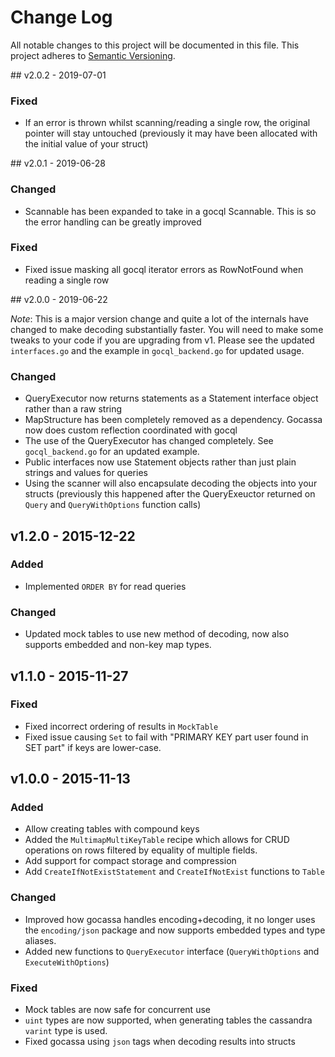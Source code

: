 # Change Log
All notable changes to this project will be documented in this file.
This project adheres to [Semantic Versioning](http://semver.org/).

## v2.0.2 - 2019-07-01

### Fixed
 - If an error is thrown whilst scanning/reading a single row, the original pointer will stay untouched (previously it may have been allocated with the initial value of your struct)

## v2.0.1 - 2019-06-28

### Changed
 - Scannable has been expanded to take in a gocql Scannable. This is so the error handling can be greatly improved

### Fixed
 - Fixed issue masking all gocql iterator errors as RowNotFound when reading a single row

## v2.0.0 - 2019-06-22

*Note*: This is a major version change and quite a lot of the internals have changed to make decoding substantially faster. You will need to make some tweaks to your code if you are upgrading from v1. Please see the updated `interfaces.go` and the example in `gocql_backend.go` for updated usage.

### Changed
 - QueryExecutor now returns statements as a Statement interface object rather than a raw string
 - MapStructure has been completely removed as a dependency. Gocassa now does custom reflection coordinated with gocql
 - The use of the QueryExecutor has changed completely. See `gocql_backend.go` for an updated example.
 - Public interfaces now use Statement objects rather than just plain strings and values for queries
 - Using the scanner will also encapsulate decoding the objects into your structs (previously this happened after the QueryExeuctor returned on `Query` and `QueryWithOptions` function calls)

## v1.2.0 - 2015-12-22

### Added
 - Implemented `ORDER BY` for read queries

### Changed
 - Updated mock tables to use new method of decoding, now also supports embedded and non-key map types.

## v1.1.0 - 2015-11-27

### Fixed
 - Fixed incorrect ordering of results in `MockTable`
 - Fixed issue causing `Set` to fail with "PRIMARY KEY part user found in SET part" if keys are lower-case.

## v1.0.0 - 2015-11-13

### Added
 - Allow creating tables with compound keys
 - Added the `MultimapMultiKeyTable` recipe which allows for CRUD operations on rows filtered by equality of multiple fields.
 - Add support for compact storage and compression
 - Add `CreateIfNotExistStatement` and `CreateIfNotExist` functions to `Table`

### Changed
 - Improved how gocassa handles encoding+decoding, it no longer uses the `encoding/json` package and now supports embedded types and type aliases.
 - Added new functions to `QueryExecutor` interface (`QueryWithOptions` and `ExecuteWithOptions`)

### Fixed
 - Mock tables are now safe for concurrent use
 - `uint` types are now supported, when generating tables the cassandra `varint` type is used.
 - Fixed gocassa using `json` tags when decoding results into structs
